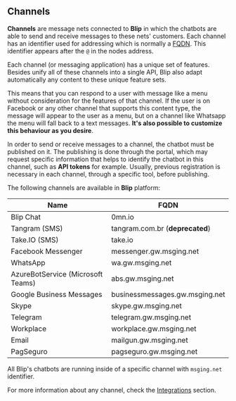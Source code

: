 ## Channels

**Channels** are message nets connected to **Blip** in which the chatbots are able to send and receive messages to these nets' customers. Each channel has an identifier used for addressing which is normally a [FQDN](https://pt.wikipedia.org/wiki/FQDN). This identifier appears after the `@` in the nodes address.

Each channel (or messaging application) has a unique set of features. Besides unify all of these channels into a single API, Blip also adapt automatically any content to these unique feature sets.

This means that you can respond to a user with message like a menu without consideration for the features of that channel. If the user is on Facebook or any other channel that supports this content type, the message will appear to the user as a menu, but on a channel like Whatsapp the menu will fall back to a text messages. **It's also possible to customize this behaviour as you desire**.

In order to send or receive messages to a channel, the chatbot must be published on it. The publishing is done through the portal, which may request specific information that helps to identify the chatbot in this channel, such as **API tokens** for example. Usually, previous registration is necessary in each channel, through a specific tool, before publishing.

The following channels are available in **Blip** platform:

| Name               | FQDN                    |
|--------------------|-------------------------|
| Blip Chat          | 0mn.io                  |
| Tangram (SMS)      | tangram.com.br  (**deprecated**) |
| Take.IO (SMS)      | take.io                 |
| Facebook Messenger | messenger.gw.msging.net |
| WhatsApp           | wa.gw.msging.net        |
| AzureBotService (Microsoft Teams)           | abs.gw.msging.net        |
| Google Business Messages | businessmessages.gw.msging.net |
| Skype              | skype.gw.msging.net     |
| Telegram           | telegram.gw.msging.net  |
| Workplace          | workplace.gw.msging.net |
| Email              | mailgun.gw.msging.net   |
| PagSeguro          | pagseguro.gw.msging.net |

<!---| Google Assistant   | assistant.gw.msging.net (**soon**)|
| Skype for Business | abs.gw.msging.net  (**soon**)     |
| Business Chat | businesschat.gw.msging.net  (**soon**)     |
| Infobip (SMS) | infobip.gw.msging.net  (**soon**)     |
| Zendesk Chat Conversations | chatconversations.gw.msging.net  (**soon**)     |-->

<aside class="notice">
All Blip's chatbots are running inside of a specific channel with <code>msging.net</code> identifier.
</aside>

For more information about any channel, check the [Integrations](#Integrations) section.